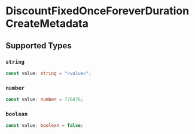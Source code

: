 # DiscountFixedOnceForeverDurationCreateMetadata


## Supported Types

### `string`

```typescript
const value: string = "<value>";
```

### `number`

```typescript
const value: number = 776876;
```

### `boolean`

```typescript
const value: boolean = false;
```

